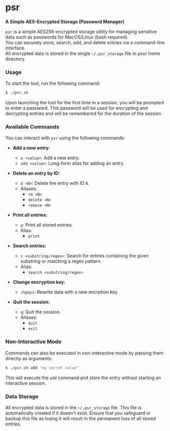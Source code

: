 # psr
**A Simple AES-Encrypted Storage (Password Manager)**


`psr` is a simple AES256-encrypted storage utility for managing sensitive data such as passwords for MacOS/Linux (bash required).<br/>
You can securely store, search, add, and delete entries via a command-line interface.<br/>
All encrypted data is stored in the single `~/.psr_storage` file in your home directory.

### Usage
To start the tool, run the following command:
```bash
$ ./psr.sh
```

Upon launching the tool for the first time in a session, you will be prompted to enter a password. This password will be used for encrypting and decrypting entries and will be remembered for the duration of the session.

### Available Commands
You can interact with `psr` using the following commands:

- **Add a new entry:**
  - `a <value>`: Add a new entry.
  - `add <value>`: Long-form alias for adding an entry.

- **Delete an entry by ID:**
  - `d <N>`: Delete the entry with ID `N`.
  - Aliases:
    - `rm <N>`
    - `delete <N>`
    - `remove <N>`

- **Print all entries:**
  - `p`: Print all stored entries.
  - Alias:
    - `print`

- **Search entries:**
  - `s <substring/regex>`: Search for entries containing the given substring or matching a regex pattern.
  - Alias:
    - `search <substring/regex>`

- **Change encryption key:**
  - `chpass`: Rewrite data with a new encrption key.

- **Quit the session:**
  - `q`: Quit the session.
  - Aliases:
    - `quit`
    - `exit`

### Non-Interactive Mode
Commands can also be executed in non-interactive mode by passing them directly as arguments:

```bash
$ ./psr.sh add "my secret value"
```

This will execute the `add` command and store the entry without starting an interactive session.


### Data Storage
All encrypted data is stored in the `~/.psr_storage` file. This file is automatically created if it doesn't exist. Ensure that you safeguard or backup this file as losing it will result in the permanent loss of all stored entries.
